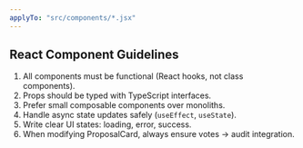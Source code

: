 ```yaml
---
applyTo: "src/components/*.jsx"
---
```


## React Component Guidelines
1. All components must be functional (React hooks, not class components).
2. Props should be typed with TypeScript interfaces.
3. Prefer small composable components over monoliths.
4. Handle async state updates safely (`useEffect`, `useState`).
5. Write clear UI states: loading, error, success.
6. When modifying ProposalCard, always ensure votes → audit integration.
